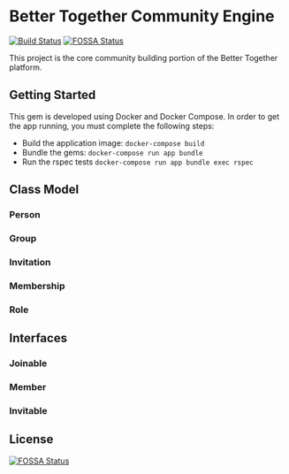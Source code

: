 # Better Together Community Engine

[![Build Status](https://travis-ci.com/better-together-org/community-engine-rails.svg?branch=production)](https://travis-ci.com/better-together-org/community-engine-rails)
[![FOSSA Status](https://app.fossa.io/api/projects/git%2Bgithub.com%2Fbetter-together-org%2Fcommunity-engine.svg?type=shield)](https://app.fossa.io/projects/git%2Bgithub.com%2Fbetter-together-org%2Fcommunity-engine?ref=badge_shield)

This project is the core community building portion of the Better Together platform.

## Getting Started

This gem is developed using Docker and Docker Compose. In order to get the app running, you must complete the following steps:

- Build the application image: `docker-compose build`
- Bundle the gems: `docker-compose run app bundle`
- Run the rspec tests `docker-compose run app bundle exec rspec`


## Class Model

### Person

### Group

### Invitation

###  Membership

### Role

## Interfaces

### Joinable

### Member

### Invitable


## License
[![FOSSA Status](https://app.fossa.io/api/projects/git%2Bgithub.com%2Fbetter-together-org%2Fcommunity-engine.svg?type=large)](https://app.fossa.io/projects/git%2Bgithub.com%2Fbetter-together-org%2Fcommunity-engine?ref=badge_large)
